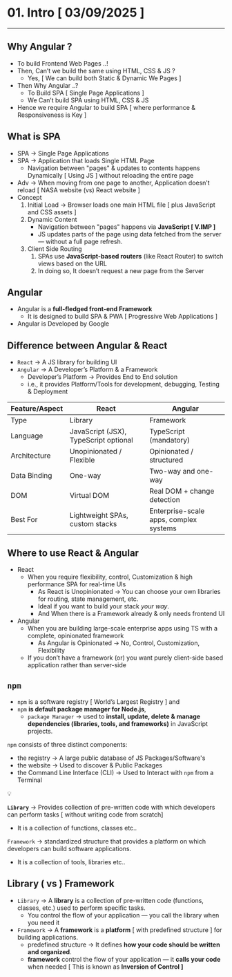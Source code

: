 # 01. Intro [ 03/09/2025 ]

---

## Why Angular ?

- To build Frontend Web Pages ..!
- Then, Can’t we build the same using HTML, CSS & JS ?
    - Yes, [ We can build both Static & Dynamic We Pages ]
- Then Why Angular ..?
    - To Build SPA [ Single Page Applications ]
    - We Can’t build SPA using HTML, CSS & JS
- Hence we require Angular to build SPA [ where performance & Responsiveness is Key ]

## What is SPA

- SPA → Single Page Applications
- SPA → Application that loads Single HTML Page
    - Navigation between "pages" & updates to contents happens Dynamically [ Using JS ] without reloading the entire page
- Adv → When moving from one page to another, Application doesn’t reload [ NASA website (vs) React website ]
- Concept
    1. Initial Load → Browser loads one main HTML file [ plus JavaScript and CSS assets ]
    2. Dynamic Content 
        - Navigation between "pages" happens via **JavaScript [ V.IMP ]**
        - JS updates parts of the page using data fetched from the server — without a full page refresh.
    3. Client Side Routing
        1. SPAs use **JavaScript-based routers** (like React Router) to switch views based on the URL
        2. In doing so, It doesn’t request a new page from the Server

## Angular

- Angular is a **full-fledged front-end Framework**
    - It is designed to build SPA & PWA [ Progressive Web Applications ]
- Angular is Developed by Google

## Difference between Angular & React

- `React` → A JS library for building UI
- `Angular` → A Developer’s Platform & a Framework
    - Developer’s Platform → Provides End to End solution
    - i.e., it provides Platform/Tools for development, debugging, Testing & Deployment

| Feature/Aspect | React | Angular |
| --- | --- | --- |
| Type | Library | Framework |
| Language | JavaScript (JSX), TypeScript optional | TypeScript (mandatory) |
| Architecture | Unopinionated / Flexible  | Opinionated / structured |
| Data Binding | One-way | Two-way and one-way |
| DOM | Virtual DOM | Real DOM + change detection |
| Best For | Lightweight SPAs, custom stacks | Enterprise-scale apps, complex systems |

## Where to use React & Angular

- React
    - When you require flexibility, control, Customization & high performance SPA for real-time UIs
        - As React is Unopinionated → You can choose your own libraries for routing, state management, etc.
        - Ideal if you want to build your stack *your way*.
        - And When there is a Framework already & only needs frontend UI
- Angular
    - When you are building large-scale enterprise apps using TS with a complete, opinionated framework
        - As Angular is Opinionated → No, Control, Customization, Flexibility
    - If you don’t have a framework (or) you want purely client-side based application rather than server-side

## `npm`

- `npm` is a software registry [ World’s Largest Registry ] and
- `npm` **is default package manager for Node.js**,
    - `package Manager` → used to **install, update, delete & manage dependencies (libraries, tools, and frameworks)** in JavaScript projects.

`npm` consists of three distinct components:

- the registry → A large public database of JS Packages/Software's
- the website → Used to discover & Public Packages
- the Command Line Interface (CLI) → Used to Interact with `npm` from a Terminal

<aside>
💡

**`Library`** → Provides collection of pre-written code with which developers can perform tasks [ without writing code from scratch] 

- It is a collection of functions, classes etc..

`Framework` → standardized structure that provides a platform on which developers can build software applications.

- It is a collection of tools, libraries etc..
</aside>

## Library ( vs ) Framework

- `Library` → A **library** is a collection of pre-written code (functions, classes, etc.) used to perform specific tasks.
    - You control the flow of your application — you call the library when you need it
- `Framework` → A **framework** is a **platform** [ with predefined structure ] for building applications.
    - predefined structure  → It defines **how your code should be written and organized**.
    - **framework** control the flow of your application — it **calls your code** when needed  [ This is known as **Inversion of Control ]**